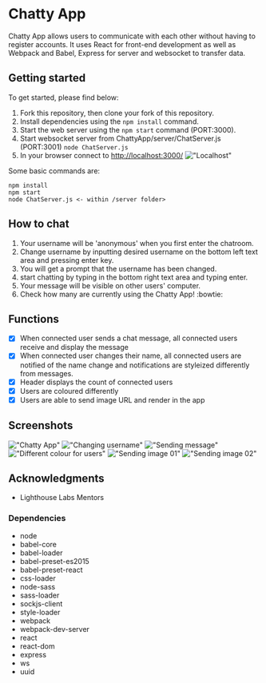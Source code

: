 # Chatty App

Chatty App allows users to communicate with each other without having to register accounts. It uses React for front-end development as well as Webpack and Babel, Express for server and websocket to transfer data. 

## Getting started

To get started, please find below:
1. Fork this repository, then clone your fork of this repository.
2. Install dependencies using the `npm install` command.
3. Start the web server using the `npm start` command (PORT:3000).
4. Start websocket server from ChattyApp/server/ChatServer.js (PORT:3001) `node ChatServer.js`
5. In your browser connect to <http://localhost:3000/>
!["Localhost"](https://raw.githubusercontent.com/kimjaehu/chattyapp/master/docs/localhost.png)

Some basic commands are:
```
npm install
npm start
node ChatServer.js <- within /server folder>
```

## How to chat

1. Your username will be 'anonymous' when you first enter the chatroom.
2. Change username by inputting desired username on the bottom left text area and pressing enter key.
3. You will get a prompt that the username has been changed.
4. start chatting by typing in the bottom right text area and typing enter.
5. Your message will be visible on other users' computer.
6. Check how many are currently using the Chatty App! :bowtie:

## Functions

- [x] When connected user sends a chat message, all connected users receive and display the message
- [x] When connected user changes their name, all connected users are notified of the name change and notifications are styleized differently from messages.
- [x] Header displays the count of connected users
- [x] Users are coloured differently
- [x] Users are able to send image URL and render in the app

## Screenshots

!["Chatty App"](https://raw.githubusercontent.com/kimjaehu/chattyapp/master/docs/initial.png)
!["Changing username"](https://raw.githubusercontent.com/kimjaehu/chattyapp/master/docs/usernameChange.png)
!["Sending message"](https://github.com/kimjaehu/chattyapp/blob/master/docs/usermessage.png)
!["Different colour for users"](https://raw.githubusercontent.com/kimjaehu/chattyapp/master/docs/differentcolor.png)
!["Sending image 01"](https://raw.githubusercontent.com/kimjaehu/chattyapp/master/docs/imagemessage.png)
!["Sending image 02"](https://raw.githubusercontent.com/kimjaehu/chattyapp/master/docs/imagemessage2.png)

## Acknowledgments

* Lighthouse Labs Mentors

### Dependencies

* node
* babel-core
* babel-loader
* babel-preset-es2015
* babel-preset-react
* css-loader
* node-sass
* sass-loader
* sockjs-client
* style-loader
* webpack
* webpack-dev-server
* react
* react-dom
* express
* ws
* uuid